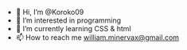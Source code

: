 - 👋 Hi, I’m @Koroko09
- 👀 I’m interested in programming
- 🌱 I’m currently learning CSS & html
- 📫 How to reach me william.minervax@gmail.com

<!---
Koroko09/Koroko09 is a ✨ special ✨ repository because its `README.md` (this file) appears on your GitHub profile.
You can click the Preview link to take a look at your changes.
--->
